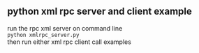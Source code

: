 ## python xml rpc server and client example
run the rpc xml server on command line  
`python xmlrpc_server.py`  
then run either xml rpc client call examples  
